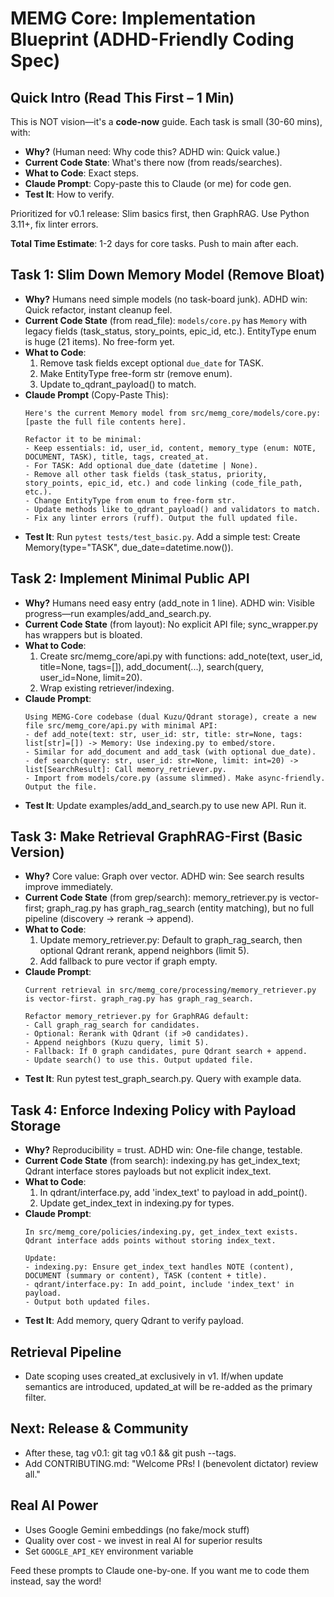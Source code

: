 # MEMG Core: Implementation Blueprint (ADHD-Friendly Coding Spec)

## Quick Intro (Read This First – 1 Min)
This is NOT vision—it's a **code-now** guide. Each task is small (30-60 mins), with:
- **Why?** (Human need: Why code this? ADHD win: Quick value.)
- **Current Code State**: What's there now (from reads/searches).
- **What to Code**: Exact steps.
- **Claude Prompt**: Copy-paste this to Claude (or me) for code gen.
- **Test It**: How to verify.

Prioritized for v0.1 release: Slim basics first, then GraphRAG. Use Python 3.11+, fix linter errors.

**Total Time Estimate**: 1-2 days for core tasks. Push to main after each.

## Task 1: Slim Down Memory Model (Remove Bloat)
- **Why?** Humans need simple models (no task-board junk). ADHD win: Quick refactor, instant cleanup feel.
- **Current Code State** (from read_file): `models/core.py` has `Memory` with legacy fields (task_status, story_points, epic_id, etc.). EntityType enum is huge (21 items). No free-form yet.
- **What to Code**:
  1. Remove task fields except optional `due_date` for TASK.
  2. Make EntityType free-form str (remove enum).
  3. Update to_qdrant_payload() to match.
- **Claude Prompt** (Copy-Paste This):
  ```
  Here's the current Memory model from src/memg_core/models/core.py: [paste the full file contents here].

  Refactor it to be minimal:
  - Keep essentials: id, user_id, content, memory_type (enum: NOTE, DOCUMENT, TASK), title, tags, created_at.
  - For TASK: Add optional due_date (datetime | None).
  - Remove all other task fields (task_status, priority, story_points, epic_id, etc.) and code linking (code_file_path, etc.).
  - Change EntityType from enum to free-form str.
  - Update methods like to_qdrant_payload() and validators to match.
  - Fix any linter errors (ruff). Output the full updated file.
  ```
- **Test It**: Run `pytest tests/test_basic.py`. Add a simple test: Create Memory(type="TASK", due_date=datetime.now()).

## Task 2: Implement Minimal Public API
- **Why?** Humans need easy entry (add_note in 1 line). ADHD win: Visible progress—run examples/add_and_search.py.
- **Current Code State** (from layout): No explicit API file; sync_wrapper.py has wrappers but is bloated.
- **What to Code**:
  1. Create src/memg_core/api.py with functions: add_note(text, user_id, title=None, tags=[]), add_document(...), search(query, user_id=None, limit=20).
  2. Wrap existing retriever/indexing.
- **Claude Prompt**:
  ```
  Using MEMG-Core codebase (dual Kuzu/Qdrant storage), create a new file src/memg_core/api.py with minimal API:
  - def add_note(text: str, user_id: str, title: str=None, tags: list[str]=[]) -> Memory: Use indexing.py to embed/store.
  - Similar for add_document and add_task (with optional due_date).
  - def search(query: str, user_id: str=None, limit: int=20) -> list[SearchResult]: Call memory_retriever.py.
  - Import from models/core.py (assume slimmed). Make async-friendly. Output the file.
  ```
- **Test It**: Update examples/add_and_search.py to use new API. Run it.

## Task 3: Make Retrieval GraphRAG-First (Basic Version)
- **Why?** Core value: Graph over vector. ADHD win: See search results improve immediately.
- **Current Code State** (from grep/search): memory_retriever.py is vector-first; graph_rag.py has graph_rag_search (entity matching), but no full pipeline (discovery → rerank → append).
- **What to Code**:
  1. Update memory_retriever.py: Default to graph_rag_search, then optional Qdrant rerank, append neighbors (limit 5).
  2. Add fallback to pure vector if graph empty.
- **Claude Prompt**:
  ```
  Current retrieval in src/memg_core/processing/memory_retriever.py is vector-first. graph_rag.py has graph_rag_search.

  Refactor memory_retriever.py for GraphRAG default:
  - Call graph_rag_search for candidates.
  - Optional: Rerank with Qdrant (if >0 candidates).
  - Append neighbors (Kuzu query, limit 5).
  - Fallback: If 0 graph candidates, pure Qdrant search + append.
  - Update search() to use this. Output updated file.
  ```
- **Test It**: Run pytest test_graph_search.py. Query with example data.

## Task 4: Enforce Indexing Policy with Payload Storage
- **Why?** Reproducibility = trust. ADHD win: One-file change, testable.
- **Current Code State** (from search): indexing.py has get_index_text; Qdrant interface stores payloads but not explicit index_text.
- **What to Code**:
  1. In qdrant/interface.py, add 'index_text' to payload in add_point().
  2. Update get_index_text in indexing.py for types.
- **Claude Prompt**:
  ```
  In src/memg_core/policies/indexing.py, get_index_text exists. Qdrant interface adds points without storing index_text.

  Update:
  - indexing.py: Ensure get_index_text handles NOTE (content), DOCUMENT (summary or content), TASK (content + title).
  - qdrant/interface.py: In add_point, include 'index_text' in payload.
  - Output both updated files.
  ```
- **Test It**: Add memory, query Qdrant to verify payload.

## Retrieval Pipeline

- Date scoping uses created_at exclusively in v1. If/when update semantics are introduced, updated_at will be re-added as the primary filter.

## Next: Release & Community
- After these, tag v0.1: git tag v0.1 && git push --tags.
- Add CONTRIBUTING.md: "Welcome PRs! I (benevolent dictator) review all."

## Real AI Power
- Uses Google Gemini embeddings (no fake/mock stuff)
- Quality over cost - we invest in real AI for superior results
- Set `GOOGLE_API_KEY` environment variable

Feed these prompts to Claude one-by-one. If you want me to code them instead, say the word!
